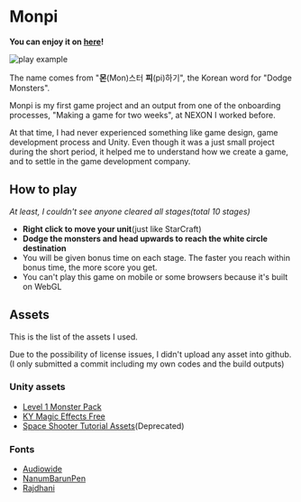 # Monpi

**You can enjoy it on [here](http://monpi.hyojun.me)!**

![play example](play.gif)

The name comes from "**몬**(Mon)스터 **피**(pi)하기", the Korean word for "Dodge Monsters".

Monpi is my first game project and an output from one of the onboarding processes, "Making a game for two weeks", at NEXON I worked before.

At that time, I had never experienced something like game design, game development process and Unity. Even though it was a just small project during the short period, it helped me to understand how we create a game, and to settle in the game development company.

## How to play

*At least, I couldn't see anyone cleared all stages(total 10 stages)*

* **Right click to move your unit**(just like StarCraft)
* **Dodge the monsters and head upwards to reach the white circle destination**
* You will be given bonus time on each stage. The faster you reach within bonus time, the more score you get.
* You can't play this game on mobile or some browsers because it's built on WebGL

## Assets

This is the list of the assets I used.

Due to the possibility of license issues, I didn't upload any asset into github.
(I only submitted a commit including my own codes and the build outputs)

### Unity assets

* [Level 1 Monster Pack](https://assetstore.unity.com/packages/3d/characters/creatures/level-1-monster-pack-77703)
* [KY Magic Effects Free](https://assetstore.unity.com/packages/vfx/particles/spells/ky-magic-effects-free-21927)
* [Space Shooter Tutorial Assets](https://assetstore.unity.com/packages/essentials/tutorial-projects/space-shooter-tutorial-legacy-13866)(Deprecated)

### Fonts

* [Audiowide](https://fonts.google.com/specimen/Audiowide)
* [NanumBarunPen](https://hangeul.naver.com/2017/nanum)
* [Rajdhani](https://fonts.google.com/specimen/Rajdhani)
